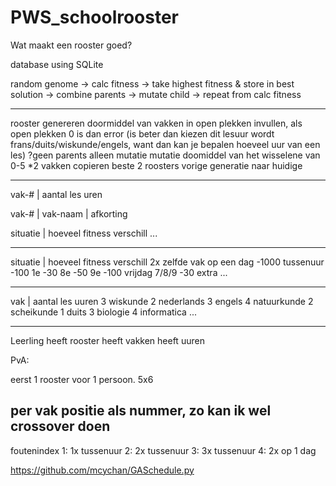 # PWS_schoolrooster

Wat maakt een rooster goed?


database using SQLite


random genome ->
calc fitness ->
take highest fitness & store in best solution ->
combine parents ->
mutate child ->
repeat from calc fitness


---------------------------------------------------------------

rooster genereren doormiddel van vakken in open plekken invullen, als open plekken 0 is dan error (is beter dan kiezen dit lesuur wordt frans/duits/wiskunde/engels, want dan kan je bepalen hoeveel uur van een les)
?geen parents alleen mutatie
mutatie doomiddel van het wisselene van 0-5 *2 vakken
copieren beste 2 roosters vorige generatie naar huidige

---------------------------------------------------------------

vak-# | aantal les uren

vak-# | vak-naam | afkorting

situatie | hoeveel fitness verschill
...

---------------------------------------------------------------

situatie | hoeveel fitness verschill
2x zelfde vak op een dag -1000
tussenuur -100
1e -30
8e -50
9e -100
vrijdag 7/8/9 -30 extra
...

---------------------------------------------------------------

vak | aantal les uuren
3   wiskunde
2   nederlands
3   engels
4   natuurkunde
2   scheikunde
1   duits
3   biologie
4   informatica
...

---------------------------------------------------------------





Leerling heeft rooster heeft vakken heeft uuren


PvA:

eerst 1 rooster voor 1 persoon.
5x6

per vak positie als nummer, zo kan ik wel crossover doen
----------------------------------
foutenindex
1: 1x tussenuur
2: 2x tussenuur
3: 3x tussenuur
4: 2x op 1 dag

https://github.com/mcychan/GASchedule.py 
